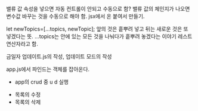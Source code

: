 밸류 값 속성을 넣으면 자동 컨트롤이 안되고 수동으로 함?
밸류 값의 체인지가 나오면 변수값 바꾸는 것을 수동으로 해야 함.
jsx에서 온 붙여서 만들기.

let newTopics=[...topics, newTopic];
앞의 것은 흩뿌려 넣고 뒤는 새로운 것은 또 넣겠다는 뜻.
...topics는 안에 있는 모든 것을 나눠다가 흩뿌려 놓겠다는 이야기
레스트 연산자라고 함.

금일자 업데이트.js의 작성, 업데이트 모드의 작성

app.js에서 파인드는 객체를 잡아온다.


* app의  crud 중 u d 실행
- 목록의 수정
- 목록의 삭제








